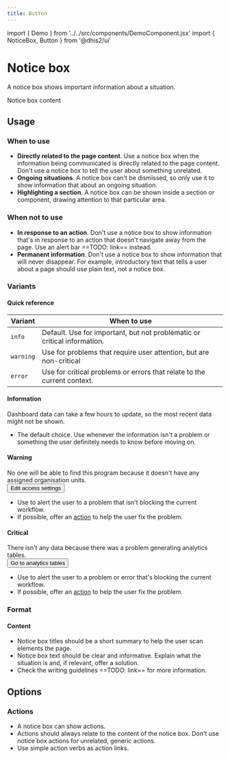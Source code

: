 ```yaml
---
title: Button
---
```


import { Demo } from '../../src/components/DemoComponent.jsx'
import { NoticeBox, Button } from '@dhis2/ui'

# Notice box

A notice box shows important information about a situation.

<Demo>
    <NoticeBox title="Notice box title">
        Notice box content
    </NoticeBox>
</Demo>

## Usage

### When to use

-   **Directly related to the page content**. Use a notice box when the information being communicated is directly related to the page content. Don't use a notice box to tell the user about something unrelated.
-   **Ongoing situations**. A notice box can't be dismissed, so only use it to show information that about an ongoing situation.
-   **Highlighting a section**. A notice box can be shown inside a section or component, drawing attention to that particular area.

### When not to use

-   **In response to an action**. Don't use a notice box to show information that's in response to an action that doesn't navigate away from the page. Use an alert bar ==TODO: link== instead.
-   **Permanent information**. Don't use a notice box to show information that will never disappear. For example, introductory text that tells a user about a page should use plain text, not a notice box.

### Variants

#### Quick reference

| Variant   | When to use                                                              |
| --------- | ------------------------------------------------------------------------ |
| `info`    | Default. Use for important, but not problematic or critical information. |
| `warning` | Use for problems that require user attention, but are non-critical       |
| `error`   | Use for critical problems or errors that relate to the current context.  |

#### Information

<Demo>
    <NoticeBox title="Database recently updated">
        Dashboard data can take a few hours to update, so the most recent data might not be shown.
    </NoticeBox>
</Demo>

-   The default choice. Use whenever the information isn't a problem or something the user definitely needs to know before moving on.

#### Warning

<Demo>
    <NoticeBox warning title="No assigned organisation units">
        No one will be able to find this program because it doesn't have any assigned organisation units.
        <br/><Button small secondary>Edit access settings</Button>
    </NoticeBox>
</Demo>

-   Use to alert the user to a problem that isn't blocking the current workflow.
-   If possible, offer an [action](#actions) to help the user fix the problem.

#### Critical

<Demo>
    <NoticeBox critical title="Analytics tables failed">
        There isn't any data because there was a problem generating analytics tables.
        <br/><Button small secondary>Go to analytics tables</Button>
    </NoticeBox>
</Demo>

-   Use to alert the user to a problem or error that's blocking the current workflow.
-   If possible, offer an [action](#actions) to help the user fix the problem.

### Format

#### Content

-   Notice box titles should be a short summary to help the user scan elements the page.
-   Notice box text should be clear and informative. Explain what the situation is and, if relevant, offer a solution.
-   Check the writing guidelines ==TODO: link== for more information.

## Options

### Actions

-   A notice box can show actions.
-   Actions should always relate to the content of the notice box. Don't use notice box actions for unrelated, generic actions.
-   Use simple action verbs as action links.
